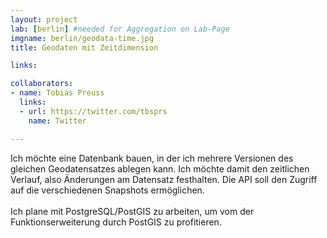 ```yaml
---
layout: project
lab: [berlin] #needed for Aggregation on Lab-Page
imgname: berlin/geodata-time.jpg
title: Geodaten mit Zeitdimension

links:

collaborators:
- name: Tobias Preuss
  links:
  - url: https://twitter.com/tbsprs
    name: Twitter

---
```


Ich möchte eine Datenbank bauen, in der ich mehrere Versionen des gleichen Geodatensatzes ablegen kann. Ich möchte damit den zeitlichen Verlauf, also Änderungen am Datensatz festhalten. Die API soll den Zugriff auf die verschiedenen Snapshots ermöglichen.<br />
<br />
Ich plane mit PostgreSQL/PostGIS zu arbeiten, um vom der Funktionserweiterung durch PostGIS zu profitieren.
